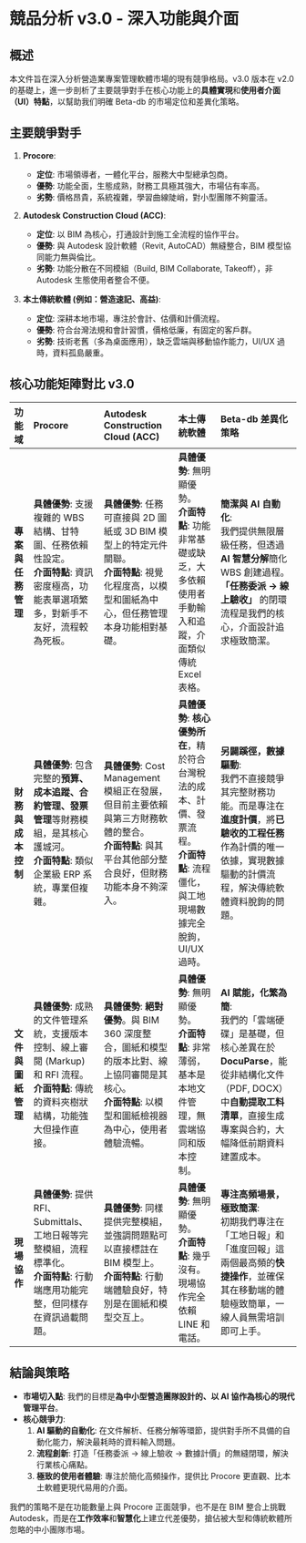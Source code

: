 # 競品分析 v3.0 - 深入功能與介面

## 概述

本文件旨在深入分析營造業專案管理軟體市場的現有競爭格局。v3.0 版本在 v2.0 的基礎上，進一步剖析了主要競爭對手在核心功能上的**具體實現**和**使用者介面（UI）特點**，以幫助我们明確 Beta-db 的市場定位和差異化策略。

## 主要競爭對手

1.  **Procore**:
    *   **定位**: 市場領導者，一體化平台，服務大中型總承包商。
    *   **優勢**: 功能全面，生態成熟，財務工具極其強大，市場佔有率高。
    *   **劣勢**: 價格昂貴，系統複雜，學習曲線陡峭，對小型團隊不夠靈活。

2.  **Autodesk Construction Cloud (ACC)**:
    *   **定位**: 以 BIM 為核心，打通設計到施工全流程的協作平台。
    *   **優勢**: 與 Autodesk 設計軟體（Revit, AutoCAD）無縫整合，BIM 模型協同能力無與倫比。
    *   **劣勢**: 功能分散在不同模組（Build, BIM Collaborate, Takeoff），非 Autodesk 生態使用者整合不便。

3.  **本土傳統軟體 (例如：營造速記、高益)**:
    *   **定位**: 深耕本地市場，專注於會計、估價和計價流程。
    *   **優勢**: 符合台灣法規和會計習慣，價格低廉，有固定的客戶群。
    *   **劣勢**: 技術老舊（多為桌面應用），缺乏雲端與移動協作能力，UI/UX 過時，資料孤島嚴重。

## 核心功能矩陣對比 v3.0

| 功能域 | Procore | Autodesk Construction Cloud (ACC) | 本土傳統軟體 | Beta-db 差異化策略 |
| :--- | :--- | :--- | :--- | :--- |
| **專案與任務管理** | **具體優勢**: 支援複雜的 WBS 結構、甘特圖、任務依賴性設定。<br>**介面特點**: 資訊密度極高，功能表單選項繁多，對新手不友好，流程較為死板。 | **具體優勢**: 任務可直接與 2D 圖紙或 3D BIM 模型上的特定元件關聯。<br>**介面特點**: 視覺化程度高，以模型和圖紙為中心，但任務管理本身功能相對基礎。 | **具體優勢**: 無明顯優勢。<br>**介面特點**: 功能非常基礎或缺乏，大多依賴使用者手動輸入和追蹤，介面類似傳統 Excel 表格。 | **簡潔與 AI 自動化**: <br>我們提供無限層級任務，但透過 **AI 智慧分解**簡化 WBS 創建過程。**「任務委派 → 線上驗收」** 的閉環流程是我們的核心，介面設計追求極致簡潔。 |
| **財務與成本控制** | **具體優勢**: 包含完整的**預算、成本追蹤、合約管理、發票管理**等財務模組，是其核心護城河。<br>**介面特點**: 類似企業級 ERP 系統，專業但複雜。 | **具體優勢**: Cost Management 模組正在發展，但目前主要依賴與第三方財務軟體的整合。<br>**介面特點**: 與其平台其他部分整合良好，但財務功能本身不夠深入。 | **具體優勢**: **核心優勢所在**，精於符合台灣稅法的成本、計價、發票流程。<br>**介面特點**: 流程僵化，與工地現場數據完全脫鉤，UI/UX 過時。 | **另闢蹊徑，數據驅動**: <br>我們不直接競爭其完整財務功能。而是專注在**進度計價**，將**已驗收的工程任務**作為計價的唯一依據，實現數據驅動的計價流程，解決傳統軟體資料脫鉤的問題。 |
| **文件與圖紙管理** | **具體優勢**: 成熟的文件管理系統，支援版本控制、線上審閱 (Markup) 和 RFI 流程。<br>**介面特點**: 傳統的資料夾樹狀結構，功能強大但操作直接。 | **具體優勢**: **絕對優勢**。與 BIM 360 深度整合，圖紙和模型的版本比對、線上協同審閱是其核心。<br>**介面特點**: 以模型和圖紙檢視器為中心，使用者體驗流暢。 | **具體優勢**: 無明顯優勢。<br>**介面特點**: 非常薄弱，基本是本地文件管理，無雲端協同和版本控制。| **AI 賦能，化繁為簡**: <br>我們的「雲端硬碟」是基礎，但核心差異在於 **DocuParse**，能從非結構化文件（PDF, DOCX）中**自動提取工料清單**，直接生成專案與合約，大幅降低前期資料建置成本。 |
| **現場協作** | **具體優勢**: 提供 RFI、Submittals、工地日報等完整模組，流程標準化。<br>**介面特點**: 行動端應用功能完整，但同樣存在資訊過載問題。 | **具體優勢**: 同樣提供完整模組，並強調問題點可以直接標註在 BIM 模型上。<br>**介面特點**: 行動端體驗良好，特別是在圖紙和模型交互上。 | **具體優勢**: 無明顯優勢。<br>**介面特點**: 幾乎沒有。現場協作完全依賴 LINE 和電話。 | **專注高頻場景，極致簡潔**: <br>初期我們專注在「工地日報」和「進度回報」這兩個最高頻的**快捷操作**，並確保其在移動端的體驗極致簡單，一線人員無需培訓即可上手。 |

## 結論與策略

-   **市場切入點**: 我們的目標是**為中小型營造團隊設計的、以 AI 協作為核心的現代管理平台**。
-   **核心競爭力**:
    1.  **AI 驅動的自動化**: 在文件解析、任務分解等環節，提供對手所不具備的自動化能力，解決最耗時的資料輸入問題。
    2.  **流程創新**: 打造「任務委派 → 線上驗收 → 數據計價」的無縫閉環，解決行業核心痛點。
    3.  **極致的使用者體驗**: 專注於簡化高頻操作，提供比 Procore 更直觀、比本土軟體更現代易用的介面。

我們的策略不是在功能數量上與 Procore 正面競爭，也不是在 BIM 整合上挑戰 Autodesk，而是在**工作效率**和**智慧化**上建立代差優勢，搶佔被大型和傳統軟體所忽略的中小團隊市場。
